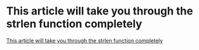 # This article will take you through the strlen function completely
[This article will take you through the strlen function completely](https://aiwithcloud.com/2022/09/16/this_article_will_take_you_through_the_strlen_function_completely/)